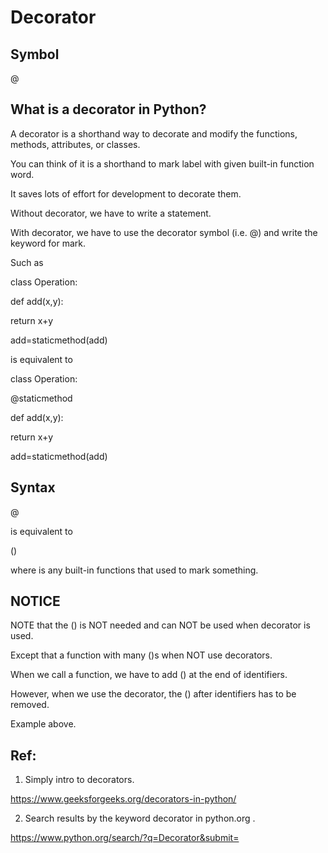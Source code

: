 # Decorator
## Symbol
@

## What is a decorator in Python?
A decorator is a shorthand way to decorate and modify the functions, methods, attributes, or classes.

You can think of it is a shorthand to mark label with given built-in function word.

It saves lots of effort for development to decorate them.

Without decorator, we have to write a statement.

With decorator, we have to use the decorator symbol (i.e. @) and write the keyword for mark.

Such as 

class Operation:

  def add(x,y):
  
   return x+y
   
add=staticmethod(add)

is equivalent to

class Operation:

  @staticmethod
  
  def add(x,y):
  
   return x+y
   
add=staticmethod(add)

## Syntax

  @<builtin identifiers>

is equivalent to
  
  <builtin identifiers> ()
  
  where <built-in identifiers> is any built-in functions that used to mark something.
  
## NOTICE
  
  NOTE that the () is NOT needed and can NOT be used when decorator is used. 
  
  Except that a function with many ()s when NOT use decorators.
    
  When we call a function, we have to add () at the end of identifiers. 
  
  However, when we use the decorator, the () after identifiers has to be removed.
  
  
Example above.

## Ref:

1. Simply intro to decorators.

https://www.geeksforgeeks.org/decorators-in-python/


2. Search results by the keyword decorator in python.org .

https://www.python.org/search/?q=Decorator&submit=


